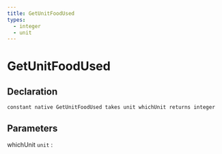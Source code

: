 ```yaml
---
title: GetUnitFoodUsed
types:
  - integer
  - unit
---
```


# GetUnitFoodUsed

## Declaration

```jass
constant native GetUnitFoodUsed takes unit whichUnit returns integer
```

## Parameters
whichUnit `unit`
: 
